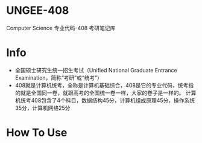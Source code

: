 # UNGEE-408
Computer Science 专业代码-408 考研笔记库

# Info
- 全国硕士研究生统一招生考试（Unified National Graduate Entrance Examination，简称“考研”或“统考”）
- 408就是计算机统考，全称是计算机基础综合，408是它的专业代码，统考指的就是全国同一卷，就跟高考的全国统一卷一样，大家的卷子是一样的。 计算机统考408包含了4个科目，数据结构45分，计算机组成原理45分，操作系统35分，计算机网络25分

# How To Use
